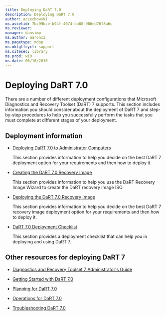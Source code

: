 ```yaml
---
title: Deploying DaRT 7.0
description: Deploying DaRT 7.0
author: aczechowski
ms.assetid: 7bc99bce-b94f-4074-ba88-986ed76f8a6c
ms.reviewer: 
manager: dansimp
ms.author: aaroncz
ms.pagetype: mdop
ms.mktglfcycl: support
ms.sitesec: library
ms.prod: w10
ms.date: 06/16/2016
---
```



# Deploying DaRT 7.0


There are a number of different deployment configurations that Microsoft Diagnostics and Recovery Toolset (DaRT) 7 supports. This section includes information you should consider about the deployment of DaRT 7 and step-by-step procedures to help you successfully perform the tasks that you must complete at different stages of your deployment.

## Deployment information


-   [Deploying DaRT 7.0 to Administrator Computers](deploying-dart-70-to-administrator-computers-dart-7.md)

    This section provides information to help you decide on the best DaRT 7 deployment option for your requirements and then how to deploy it.

-   [Creating the DaRT 7.0 Recovery Image](creating-the-dart-70-recovery-image-dart-7.md)

    This section provides information to help you use the DaRT Recovery Image Wizard to create the DaRT recovery image ISO.

-   [Deploying the DaRT 7.0 Recovery Image](deploying-the-dart-70-recovery-image-dart-7.md)

    This section provides information to help you decide on the best DaRT 7 recovery image deployment option for your requirements and then how to deploy it.

-   [DaRT 7.0 Deployment Checklist](dart-70-deployment-checklist-dart-7.md)

    This section provides a deployment checklist that can help you in deploying and using DaRT 7.

## Other resources for deploying DaRT 7


-   [Diagnostics and Recovery Toolset 7 Administrator's Guide](index.md)

-   [Getting Started with DaRT 7.0](getting-started-with-dart-70-new-ia.md)

-   [Planning for DaRT 7.0](planning-for-dart-70-new-ia.md)

-   [Operations for DaRT 7.0](operations-for-dart-70-new-ia.md)

-   [Troubleshooting DaRT 7.0](troubleshooting-dart-70-new-ia.md)

 

 





